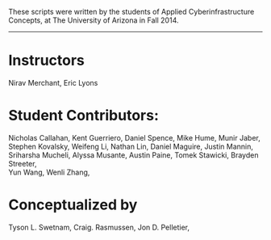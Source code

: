 These scripts were written by the students of Applied Cyberinfrastructure Concepts, at The University of Arizona in Fall 2014.
____

Instructors
=========================================================
Nirav Merchant, Eric Lyons

Student Contributors:
=========================================================
Nicholas Callahan, 
Kent Guerriero,
Daniel Spence,
Mike Hume,
Munir Jaber,
Stephen Kovalsky,
Weifeng Li, 
Nathan Lin,
Daniel Maguire,
Justin Mannin,
Sriharsha Mucheli, 
Alyssa Musante, 
Austin Paine,
Tomek Stawicki,
Brayden Streeter,  
Yun Wang,
Wenli Zhang,

Conceptualized by
=========================================================
Tyson L. Swetnam,
Craig. Rasmussen,
Jon D. Pelletier,
